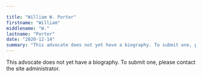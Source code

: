 ```yaml
---

title: "William W. Porter"
firstname: "William"
middlename: "W."
lastname: "Porter"
date: "2020-12-14"
summary: "This advocate does not yet have a biography. To submit one, please contact the site administrator."
---
```

This advocate does not yet have a biography. To submit one, please contact the site administrator.

